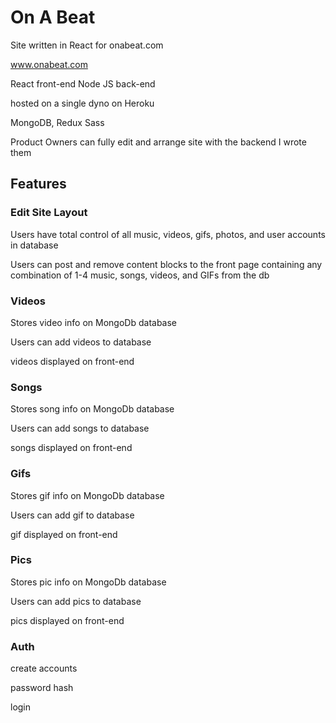 # On A Beat

Site written in React for onabeat.com

www.onabeat.com


React front-end 
Node JS back-end

hosted on a single dyno on Heroku

MongoDB, Redux Sass

Product Owners can fully edit and arrange site with the backend I wrote them

## Features


### Edit Site Layout

Users have total control of all music, videos, gifs, photos, and user accounts in database

Users can post and remove content blocks to the front page containing any combination of 1-4 music, songs, videos, and GIFs from the db


### Videos

Stores video info on MongoDb database

Users can add videos to database

videos displayed on front-end

### Songs

Stores song info on MongoDb database

Users can add songs to database

songs displayed on front-end

### Gifs

Stores gif info on MongoDb database

Users can add gif to database

gif displayed on front-end

### Pics

Stores pic info on MongoDb database

Users can add pics to database

pics displayed on front-end


### Auth

create accounts

password hash

login

